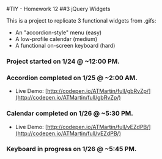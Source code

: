 #TIY - Homework 12
##3 jQuery Widgets

This is a project to replicate 3 functional widgets from .gifs:
* An "accordion-style" menu (easy)
* A low-profile calendar (medium)
* A functional on-screen keyboard (hard)

### Project started on 1/24 @ ~12:00 PM.

### Accordion completed on 1/25 @ ~2:00 AM.
 - Live Demo: [http://codepen.io/ATMartin/full/gbRvZp/](http://codepen.io/ATMartin/full/gbRvZp/)

### Calendar completed on 1/26 @ ~5:30 PM. 
 - Live Demo: [http://codepen.io/ATMartin/full/vEZdPB/](http://codepen.io/ATMartin/full/vEZdPB/)

### Keyboard in progress on 1/26 @ ~5:45 PM.
